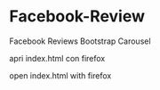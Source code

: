 # Facebook-Review
Facebook Reviews Bootstrap Carousel

apri index.html con firefox

open index.html with firefox
